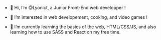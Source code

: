 - 👋 Hi, I’m @Lyonict, a Junior Front-End web developper !

- 👀 I’m interested in web developement, cooking, and video games !

- 🌱 I’m currently learning the basics of the web, HTML/CSS/JS, and also learning how to use SASS and React on my free time.

<!---
Lyonict/Lyonict is a ✨ special ✨ repository because its `README.md` (this file) appears on your GitHub profile.
You can click the Preview link to take a look at your changes.
--->
